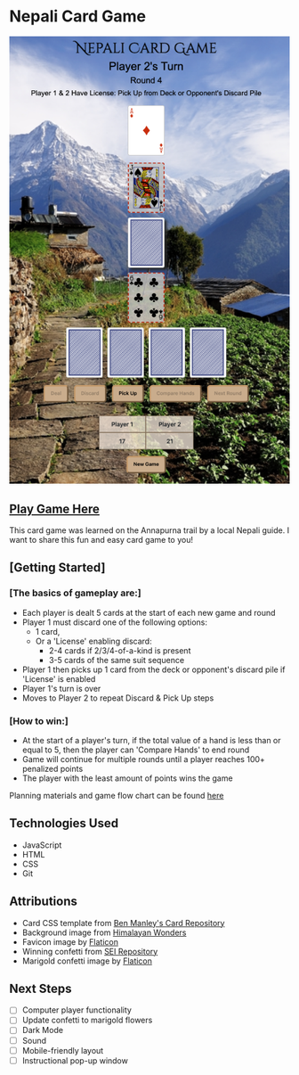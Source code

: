 # Nepali Card Game
![nepali card game screenshot](./assets/images/Nepali%20Card%20Game%20Screenshot.png)

## [Play Game Here](https://nepali-card-game.netlify.app/)
This card game was learned on the Annapurna trail by a local Nepali guide. I want to share this fun and easy card game to you! 

## [Getting Started]

### [The basics of gameplay are:]
* Each player is dealt 5 cards at the start of each new game and round
* Player 1 must discard one of the following options:
  * 1 card, 
  * Or a 'License' enabling discard:
    * 2-4 cards if 2/3/4-of-a-kind is present
    * 3-5 cards of the same suit sequence
* Player 1 then picks up 1 card from the deck or opponent's discard pile if 'License' is enabled
* Player 1's turn is over 
* Moves to Player 2 to repeat Discard & Pick Up steps

### [How to win:]
* At the start of a player's turn, if the total value of a hand is less than or equal to 5, then the player can 'Compare Hands' to end round
* Game will continue for multiple rounds until a player reaches 100+ penalized points
* The player with the least amount of points wins the game

Planning materials and game flow chart can be found [here](https://docs.google.com/document/d/1Aere-NPFgVWvv8nPb7wXUHFs2MAKJY3A7RmimAjnevU/edit#heading=h.gqcl1qcnnnca)

## Technologies Used
* JavaScript
* HTML
* CSS
* Git

## Attributions
* Card CSS template from [Ben Manley's Card Repository](https://github.com/ManliestBen/css-card-template) 
* Background image from [Himalayan Wonders](https://www.himalayanwonders.com/blog/trekking-options-in-the-annapurna-region.html)
* Favicon image by [Flaticon](https://www.flaticon.com/free-icon/poker-cards_5537635?term=playing+card&page=1&position=21&origin=tag&related_id=5537635)
* Winning confetti from [SEI Repository](https://github.com/SEI-Remote/confetti/blob/main/confetti.js)
* Marigold confetti image by [Flaticon](https://www.flaticon.com/free-icon/mint-marigold_4139490?term=marigold&page=1&position=10&origin=search&related_id=4139490)


## Next Steps
- [ ] Computer player functionality
- [ ] Update confetti to marigold flowers
- [ ] Dark Mode
- [ ] Sound
- [ ] Mobile-friendly layout
- [ ] Instructional pop-up window